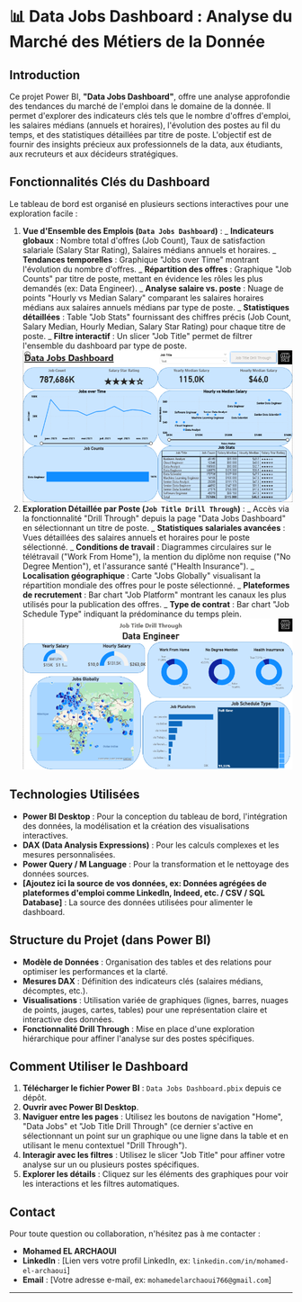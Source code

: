 # 📊 Data Jobs Dashboard : Analyse du Marché des Métiers de la Donnée

## Introduction

Ce projet Power BI, **"Data Jobs Dashboard"**, offre une analyse approfondie des tendances du marché de l'emploi dans le domaine de la donnée. Il permet d'explorer des indicateurs clés tels que le nombre d'offres d'emploi, les salaires médians (annuels et horaires), l'évolution des postes au fil du temps, et des statistiques détaillées par titre de poste. L'objectif est de fournir des insights précieux aux professionnels de la data, aux étudiants, aux recruteurs et aux décideurs stratégiques.

## Fonctionnalités Clés du Dashboard

Le tableau de bord est organisé en plusieurs sections interactives pour une exploration facile :

1.  **Vue d'Ensemble des Emplois (`Data Jobs Dashboard`)** :
    _ **Indicateurs globaux** : Nombre total d'offres (Job Count), Taux de satisfaction salariale (Salary Star Rating), Salaires médians annuels et horaires.
    _ **Tendances temporelles** : Graphique "Jobs over Time" montrant l'évolution du nombre d'offres.
    _ **Répartition des offres** : Graphique "Job Counts" par titre de poste, mettant en évidence les rôles les plus demandés (ex: Data Engineer).
    _ **Analyse salaire vs. poste** : Nuage de points "Hourly vs Median Salary" comparant les salaires horaires médians aux salaires annuels médians par type de poste.
    _ **Statistiques détaillées** : Table "Job Stats" fournissant des chiffres précis (Job Count, Salary Median, Hourly Median, Salary Star Rating) pour chaque titre de poste.
    _ **Filtre interactif** : Un slicer "Job Title" permet de filtrer l'ensemble du dashboard par type de poste.
    ![Dashboard page 1](/Images/Dashboard.png)
2.  **Exploration Détaillée par Poste (`Job Title Drill Through`)** :
    _ Accès via la fonctionnalité "Drill Through" depuis la page "Data Jobs Dashboard" en sélectionnant un titre de poste.
    _ **Statistiques salariales avancées** : Vues détaillées des salaires annuels et horaires pour le poste sélectionné.
    _ **Conditions de travail** : Diagrammes circulaires sur le télétravail ("Work From Home"), la mention du diplôme non requise ("No Degree Mention"), et l'assurance santé ("Health Insurance").
    _ **Localisation géographique** : Carte "Jobs Globally" visualisant la répartition mondiale des offres pour le poste sélectionné.
    _ **Plateformes de recrutement** : Bar chart "Job Platform" montrant les canaux les plus utilisés pour la publication des offres.
    _ **Type de contrat** : Bar chart "Job Schedule Type" indiquant la prédominance du temps plein.
    ![Dashboard page 2](/Images/job_drill.png)

## Technologies Utilisées

- **Power BI Desktop** : Pour la conception du tableau de bord, l'intégration des données, la modélisation et la création des visualisations interactives.
- **DAX (Data Analysis Expressions)** : Pour les calculs complexes et les mesures personnalisées.
- **Power Query / M Language** : Pour la transformation et le nettoyage des données sources.
- **[Ajoutez ici la source de vos données, ex: Données agrégées de plateformes d'emploi comme LinkedIn, Indeed, etc. / CSV / SQL Database]** : La source des données utilisées pour alimenter le dashboard.

## Structure du Projet (dans Power BI)

- **Modèle de Données** : Organisation des tables et des relations pour optimiser les performances et la clarté.
- **Mesures DAX** : Définition des indicateurs clés (salaires médians, décomptes, etc.).
- **Visualisations** : Utilisation variée de graphiques (lignes, barres, nuages de points, jauges, cartes, tables) pour une représentation claire et interactive des données.
- **Fonctionnalité Drill Through** : Mise en place d'une exploration hiérarchique pour affiner l'analyse sur des postes spécifiques.

## Comment Utiliser le Dashboard

1.  **Télécharger le fichier Power BI** : `Data Jobs Dashboard.pbix` depuis ce dépôt.
2.  **Ouvrir avec Power BI Desktop**.
3.  **Naviguer entre les pages** : Utilisez les boutons de navigation "Home", "Data Jobs" et "Job Title Drill Through" (ce dernier s'active en sélectionnant un point sur un graphique ou une ligne dans la table et en utilisant le menu contextuel "Drill Through").
4.  **Interagir avec les filtres** : Utilisez le slicer "Job Title" pour affiner votre analyse sur un ou plusieurs postes spécifiques.
5.  **Explorer les détails** : Cliquez sur les éléments des graphiques pour voir les interactions et les filtres automatiques.

## Contact

Pour toute question ou collaboration, n'hésitez pas à me contacter :

- **Mohamed EL ARCHAOUI**
- **LinkedIn** : [Lien vers votre profil LinkedIn, ex: `linkedin.com/in/mohamed-el-archaoui`]
- **Email** : [Votre adresse e-mail, ex: `mohamedelarchaoui766@gmail.com`]

---

